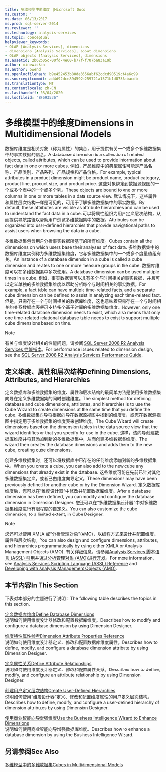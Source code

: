 ```yaml
---
title: 多维模型中的维度 |Microsoft Docs
ms.custom: ''
ms.date: 06/13/2017
ms.prod: sql-server-2014
ms.reviewer: ''
ms.technology: analysis-services
ms.topic: conceptual
helpviewer_keywords:
- OLAP [Analysis Services], dimensions
- dimensions [Analysis Services], about dimensions
- OLAP objects [Analysis Services], dimensions
ms.assetid: 2b62b05c-00fd-4e60-b77f-f707ba83a19b
author: minewiskan
ms.author: owend
ms.openlocfilehash: b9e452453b80de3656abf62cdcd90519cf4a6c99
ms.sourcegitcommit: ad4d92dce894592a259721a1571b1d8736abacdb
ms.translationtype: MT
ms.contentlocale: zh-CN
ms.lasthandoff: 08/04/2020
ms.locfileid: "87693536"
---
```

# <a name="dimensions-in-multidimensional-models"></a><span data-ttu-id="aae2f-102">多维模型中的维度</span><span class="sxs-lookup"><span data-stu-id="aae2f-102">Dimensions in Multidimensional Models</span></span>
  <span data-ttu-id="aae2f-103">数据库维度是相关对象（称为属性）的集合，用于提供有关一个或多个多维数据集中的事实数据的信息。</span><span class="sxs-lookup"><span data-stu-id="aae2f-103">A database dimension is a collection of related objects, called attributes, which can be used to provide information about fact data in one or more cubes.</span></span> <span data-ttu-id="aae2f-104">例如，产品维度中的典型属性可能是产品名称、产品类别、产品系列、产品规格和产品价格。</span><span class="sxs-lookup"><span data-stu-id="aae2f-104">For example, typical attributes in a product dimension might be product name, product category, product line, product size, and product price.</span></span> <span data-ttu-id="aae2f-105">这些对象绑定到数据源视图的一个或多个表中的一个或多个列。</span><span class="sxs-lookup"><span data-stu-id="aae2f-105">These objects are bound to one or more columns in one or more tables in a data source view.</span></span> <span data-ttu-id="aae2f-106">默认情况下，这些属性和属性层次结构一样是可见的，可用于了解多维数据集中的事实数据。</span><span class="sxs-lookup"><span data-stu-id="aae2f-106">By default, these attributes are visible as attribute hierarchies and can be used to understand the fact data in a cube.</span></span> <span data-ttu-id="aae2f-107">可以将属性组织为用户定义层次结构，从而提供导航路径以帮助用户浏览多维数据集中的数据。</span><span class="sxs-lookup"><span data-stu-id="aae2f-107">Attributes can be organized into user-defined hierarchies that provide navigational paths to assist users when browsing the data in a cube.</span></span>  
  
 <span data-ttu-id="aae2f-108">多维数据集包含用户分析事实数据所基于的所有维度。</span><span class="sxs-lookup"><span data-stu-id="aae2f-108">Cubes contain all the dimensions on which users base their analyses of fact data.</span></span> <span data-ttu-id="aae2f-109">多维数据集中的数据库维度实例称为多维数据集维度，它与多维数据集中的一个或多个度量值组有关。</span><span class="sxs-lookup"><span data-stu-id="aae2f-109">An instance of a database dimension in a cube is called a cube dimension and relates to one or more measure groups in the cube.</span></span> <span data-ttu-id="aae2f-110">数据库维度可以在多维数据集中多次使用。</span><span class="sxs-lookup"><span data-stu-id="aae2f-110">A database dimension can be used multiple times in a cube.</span></span> <span data-ttu-id="aae2f-111">例如，事实数据表可以具有多个与时间相关的事实数据，并且可以定义单独的多维数据集维度以帮助分析每个与时间相关的事实数据。</span><span class="sxs-lookup"><span data-stu-id="aae2f-111">For example, a fact table can have multiple time-related facts, and a separate cube dimension can be defined to assist in analyzing each time-related fact.</span></span> <span data-ttu-id="aae2f-112">但是，只需存在一个与时间相关的数据库维度，这也意味着只需存在一个与时间相关的关系数据库表便可支持多个基于时间的多维数据集维度。</span><span class="sxs-lookup"><span data-stu-id="aae2f-112">However, only one time-related database dimension needs to exist, which also means that only one time-related relational database table needs to exist to support multiple cube dimensions based on time.</span></span>  
  
> [!NOTE]  
>  <span data-ttu-id="aae2f-113"> 有关与维度设计相关的性能问题，请参阅 [SQL Server 2008 R2 Analysis Services 性能指南](https://go.microsoft.com/fwlink/?LinkId=306717)。</span><span class="sxs-lookup"><span data-stu-id="aae2f-113">For performance issues related to dimension design, see the [SQL Server 2008 R2 Analysis Services Performance Guide](https://go.microsoft.com/fwlink/?LinkId=306717).</span></span>  
  
## <a name="defining-dimensions-attributes-and-hierarchies"></a><span data-ttu-id="aae2f-114">定义维度、属性和层次结构</span><span class="sxs-lookup"><span data-stu-id="aae2f-114">Defining Dimensions, Attributes, and Hierarchies</span></span>  
 <span data-ttu-id="aae2f-115">定义数据库和多维数据集的维度、属性和层次结构的最简单方法是使用多维数据集向导在定义多维数据集的同时创建维度。</span><span class="sxs-lookup"><span data-stu-id="aae2f-115">The simplest method for defining database and cube dimensions, attributes, and hierarchies is to use the Cube Wizard to create dimensions at the same time that you define the cube.</span></span> <span data-ttu-id="aae2f-116">多维数据集向导将根据向导在数据源视图中找到的维度表，或您在数据源视图中指定用于多维数据集的维度表来创建维度。</span><span class="sxs-lookup"><span data-stu-id="aae2f-116">The Cube Wizard will create dimensions based on the dimension tables in the data source view that the wizard identifies or that you specify for use in the cube.</span></span> <span data-ttu-id="aae2f-117">这样，该向导创建数据库维度并将其添加到新的多维数据集中，从而创建多维数据集维度。</span><span class="sxs-lookup"><span data-stu-id="aae2f-117">The wizard then creates the database dimensions and adds them to the new cube, creating cube dimensions.</span></span>  
  
 <span data-ttu-id="aae2f-118">创建多维数据集时，还可以将数据库中已存在的任何维度添加到新的多维数据集中。</span><span class="sxs-lookup"><span data-stu-id="aae2f-118">When you create a cube, you can also add to the new cube any dimensions that already exist in the database.</span></span> <span data-ttu-id="aae2f-119">这些维度可能在先前已针对其他多维数据集定义，或者已由维度向导定义。</span><span class="sxs-lookup"><span data-stu-id="aae2f-119">These dimensions may have been previously defined for another cube or by the Dimension Wizard.</span></span> <span data-ttu-id="aae2f-120">定义数据库维度后，您可以在“维度设计器”中修改并配置数据库维度。</span><span class="sxs-lookup"><span data-stu-id="aae2f-120">After a database dimension has been defined, you can modify and configure the database dimension in Dimension Designer.</span></span> <span data-ttu-id="aae2f-121">您还可以在“多维数据集设计器”中对多维数据集维度进行有限程度的自定义。</span><span class="sxs-lookup"><span data-stu-id="aae2f-121">You can also customize the cube dimension, to a limited extent, in Cube Designer.</span></span>  
  
> [!NOTE]  
>  <span data-ttu-id="aae2f-122">您还可以使用 XMLA 或“分析管理对象”(AMO)，以编程方式来设计并配置维度、属性和层次结构。</span><span class="sxs-lookup"><span data-stu-id="aae2f-122">You can also design and configure dimensions, attributes, and hierarchies programmatically by using either XMLA or Analysis Management Objects (AMO).</span></span> <span data-ttu-id="aae2f-123">有关详细信息，请参阅[Analysis Services 脚本语言 &#40;ASSL&#41; 引用](https://docs.microsoft.com/bi-reference/assl/analysis-services-scripting-language-assl-for-xmla)并[通过分析管理对象 &#40;AMO&#41;进行开发](https://docs.microsoft.com/bi-reference/amo/developing-with-analysis-management-objects-amo)。</span><span class="sxs-lookup"><span data-stu-id="aae2f-123">For more information, see [Analysis Services Scripting Language &#40;ASSL&#41; Reference](https://docs.microsoft.com/bi-reference/assl/analysis-services-scripting-language-assl-for-xmla) and [Developing with Analysis Management Objects &#40;AMO&#41;](https://docs.microsoft.com/bi-reference/amo/developing-with-analysis-management-objects-amo).</span></span>  
  
## <a name="in-this-section"></a><span data-ttu-id="aae2f-124">本节内容</span><span class="sxs-lookup"><span data-stu-id="aae2f-124">In This Section</span></span>  
 <span data-ttu-id="aae2f-125">下表对本部分的主题进行了说明：</span><span class="sxs-lookup"><span data-stu-id="aae2f-125">The following table describes the topics in this section.</span></span>  
  
 [<span data-ttu-id="aae2f-126">定义数据库维度</span><span class="sxs-lookup"><span data-stu-id="aae2f-126">Define Database Dimensions</span></span>](define-database-dimensions.md)  
 <span data-ttu-id="aae2f-127">说明如何使用维度设计器修改和配置数据库维度。</span><span class="sxs-lookup"><span data-stu-id="aae2f-127">Describes how to modify and configure a database dimension by using Dimension Designer.</span></span>  
  
 [<span data-ttu-id="aae2f-128">维度特性属性参考</span><span class="sxs-lookup"><span data-stu-id="aae2f-128">Dimension Attribute Properties Reference</span></span>](dimension-attribute-properties-reference.md)  
 <span data-ttu-id="aae2f-129">说明如何使用维度设计器定义、修改和配置数据库维度属性。</span><span class="sxs-lookup"><span data-stu-id="aae2f-129">Describes how to define, modify, and configure a database dimension attribute by using Dimension Designer.</span></span>  
  
 [<span data-ttu-id="aae2f-130">定义属性关系</span><span class="sxs-lookup"><span data-stu-id="aae2f-130">Define Attribute Relationships</span></span>](attribute-relationships-define.md)  
 <span data-ttu-id="aae2f-131">说明如何使用维度设计器定义、修改和配置属性关系。</span><span class="sxs-lookup"><span data-stu-id="aae2f-131">Describes how to define, modify, and configure an attribute relationship by using Dimension Designer.</span></span>  
  
 [<span data-ttu-id="aae2f-132">创建用户定义层次结构</span><span class="sxs-lookup"><span data-stu-id="aae2f-132">Create User-Defined Hierarchies</span></span>](user-defined-hierarchies-create.md)  
 <span data-ttu-id="aae2f-133">说明如何使用“维度设计器”定义、修改和配置维度属性的用户定义层次结构。</span><span class="sxs-lookup"><span data-stu-id="aae2f-133">Describes how to define, modify, and configure a user-defined hierarchy of dimension attributes by using Dimension Designer.</span></span>  
  
 [<span data-ttu-id="aae2f-134">使用商业智能向导增强维度</span><span class="sxs-lookup"><span data-stu-id="aae2f-134">Use the Business Intelligence Wizard to Enhance Dimensions</span></span>](../use-the-business-intelligence-wizard-to-enhance-dimensions.md)  
 <span data-ttu-id="aae2f-135">说明如何使用商业智能向导增强数据库维度。</span><span class="sxs-lookup"><span data-stu-id="aae2f-135">Describes how to enhance a database dimension by using the Business Intelligence Wizard.</span></span>  
  
## <a name="see-also"></a><span data-ttu-id="aae2f-136">另请参阅</span><span class="sxs-lookup"><span data-stu-id="aae2f-136">See Also</span></span>  
 [<span data-ttu-id="aae2f-137">多维模型中的多维数据集</span><span class="sxs-lookup"><span data-stu-id="aae2f-137">Cubes in Multidimensional Models</span></span>](cubes-in-multidimensional-models.md)  
  
  
